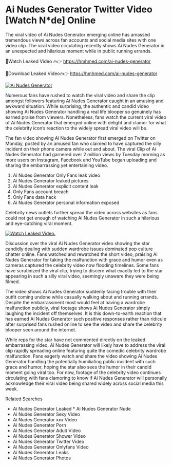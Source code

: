 ﻿# Ai Nudes Generator Twitter Video [Watch N*de] Online

The viral video of ﻿Ai Nudes Generator emerging online has amassed tremendous views across fan accounts and social media sites with one video clip. The viral video circulating recently shows ﻿Ai Nudes Generator in an unexpected and hilarious moment while in public running errands. 

🔴Watch Leaked Video 🔥👉  https://hmhmed.com/ai-nudes-generator 

🔴Download Leaked Video🔥👉  https://hmhmed.com/ai-nudes-generator 

[![Ai Nudes Generator](https://i.imgur.com/dJHk4Zq.gif)](https://hmhmed.com/ai-nudes-generator)

Numerous fans have rushed to watch the viral video and share the clip amongst followers featuring ﻿Ai Nudes Generator caught in an amusing and awkward situation. While surprising, the authentic and candid video showing ﻿Ai Nudes Generator handling a real life blooper so genuinely has earned praise from viewers. Nonetheless, fans watch the current viral video of ﻿Ai Nudes Generator that emerged online with delight and clamor for what the celebrity icon’s reaction to the widely spread viral video will be.

The fan video showing ﻿Ai Nudes Generator first emerged on Twitter on Monday, posted by an amused fan who claimed to have captured the silly incident on their phone camera while out and about. The viral Clip of ﻿Ai Nudes Generator had garnered over 2 million views by Tuesday morning as more users on Instagram, Facebook and YouTube began uploading and sharing the embarrassing yet entertaining video. 

1. ﻿Ai Nudes Generator Only Fans leak video
2. ﻿Ai Nudes Generator leaked pictures
3. ﻿Ai Nudes Generator explicit content leak
4. Only Fans account breach
5. Only Fans data hack
6. ﻿Ai Nudes Generator personal information exposed

Celebrity news outlets further spread the video across websites as fans could not get enough of watching ﻿Ai Nudes Generator in such a hilarious and eye-catching viral moment. 

[![Watch Leaked Video.](https://miro.medium.com/v2/resize:fit:828/format:webp/1*cilzJN44JGOrTw9NJCrNHA.gif "Watch Leaked Video")](https://hmhmed.com/ai-nudes-generator)

Discussion over the viral ﻿Ai Nudes Generator video showing the star candidly dealing with sudden wardrobe issues dominated pop culture chatter online. Fans watched and rewatched the short video, praising ﻿Ai Nudes Generator for taking the malfunction with grace and humor even as cameras captured the celebrity video now flooding timelines. Some fans have scrutinized the viral clip, trying to discern what exactly led to the star appearing in such a silly viral video, seemingly unaware they were being filmed.

The video shows ﻿Ai Nudes Generator suddenly facing trouble with their outfit coming undone while casually walking about and running errands. Despite the embarrassment most would feel at having a wardrobe malfunction publicly, viral footage shows ﻿Ai Nudes Generator simply laughing the incident off themselves. It is this down-to-earth reaction that has earned ﻿Ai Nudes Generator such positive responses rather than ridicule after surprised fans rushed online to see the video and share the celebrity blooper seen around the internet.  

While reps for the star have not commented directly on the leaked embarrassing video, ﻿Ai Nudes Generator will likely have to address the viral clip rapidly spreading online featuring quite the comedic celebrity wardrobe malfunction. Fans eagerly watch and share the video showing ﻿Ai Nudes Generator handling the potentially humiliating public incident with such grace and humor, hoping the star also sees the humor in their candid moment going viral too. For now, footage of the celebrity video continues circulating with fans clamoring to know if ﻿Ai Nudes Generator will personally acknowledge their viral video being shared widely across social media this week.

Related Searches
* ﻿Ai Nudes Generator Leaked
﻿* Ai Nudes Generator Nude
* ﻿Ai Nudes Generator Sexy Video
* ﻿Ai Nudes Generator xxx Video
* ﻿Ai Nudes Generator Porn
* ﻿Ai Nudes Generator Adult Video
* ﻿Ai Nudes Generator Shower Video
* ﻿Ai Nudes Generator Twitter Video
* ﻿Ai Nudes Generator Onlyfans Video
* ﻿Ai Nudes Generator Leaks
* ﻿Ai Nudes Generator Photos